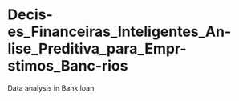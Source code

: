 # Decis-es_Financeiras_Inteligentes_An-lise_Preditiva_para_Empr-stimos_Banc-rios
Data analysis in Bank loan
